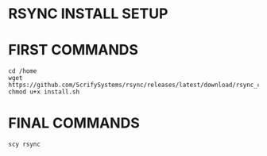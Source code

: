 # RSYNC INSTALL SETUP

# FIRST COMMANDS
```
cd /home
wget https://github.com/ScrifySystems/rsync/releases/latest/download/rsync_cli
chmod u+x install.sh
```

# FINAL COMMANDS
```scy rsync```
